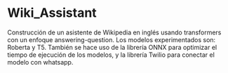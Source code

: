 # Wiki_Assistant
Construcción de un asistente de Wikipedia en inglés usando transformers con un enfoque answering-question. Los modelos experimentados son: Roberta y T5. También se hace uso de la librería ONNX para optimizar el tiempo de ejecución de los modelos, y la librería Twilio para conectar el modelo con whatsapp.
